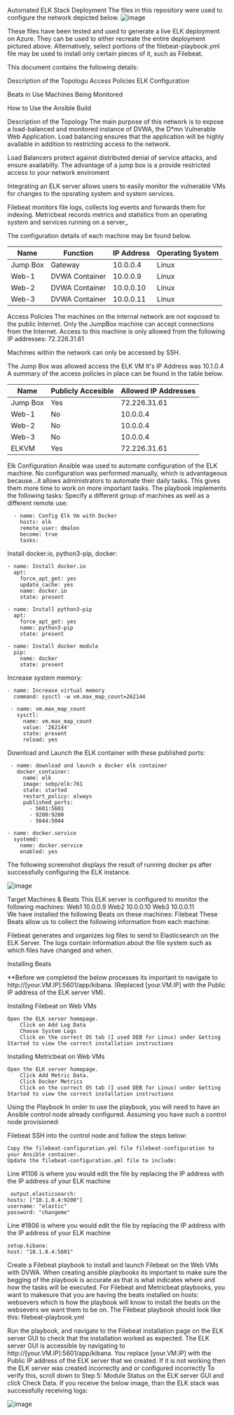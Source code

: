 Automated ELK Stack Deployment
The files in this repository were used to configure the network depicted below.
![image](https://user-images.githubusercontent.com/78760503/118496655-53d8f380-b6f2-11eb-88f4-75dc5c648e2c.png)

These files have been tested and used to generate a live ELK deployment on Azure. They can be used to either recreate the entire deployment pictured above. Alternatively, select portions of the filebeat-playbook.yml file may be used to install only certain pieces of it, such as Filebeat.


This document contains the following details:

Description of the Topologu
Access Policies
ELK Configuration

Beats in Use
Machines Being Monitored


How to Use the Ansible Build


Description of the Topology
The main purpose of this network is to expose a load-balanced and monitored instance of DVWA, the D*mn Vulnerable Web Application.
Load balancing ensures that the application will be highly available in addition to restricting access to the network.

Load Balancers protect against distributed denial of service attacks, and ensure availabilty. The advantage of a jump box is a provide restricted access to your network enviroment

Integrating an ELK server allows users to easily monitor the vulnerable VMs for changes to the opsrating system and system services.

Filebeat monitors file logs, collects log events and forwards them for indexing.
Metricbeat records metrics and statistics from an operating system and services running on a server_

The configuration details of each machine may be found below.

| Name     | Function       | IP Address | Operating System |
|----------|----------------|------------|------------------|
| Jump Box | Gateway        | 10.0.0.4   | Linux            |
| Web-1    | DVWA Container | 10.0.0.9   | Linux            |
| Web-2    | DVWA Container | 10.0.0.10  | Linux            |
| Web-3    | DVWA Container | 10.0.0.11  | Linux            |





Access Policies
The machines on the internal network are not exposed to the public Internet.
Only the JumpBox machine can accept connections from the Internet. Access to this machine is only allowed from the following IP addresses:
72.226.31.61

Machines within the network can only be accessed by SSH.


The Jump Box was allowed access the ELK VM It's IP Address was 10.1.0.4 A summary of the access policies in place can be found in the table below.

| Name     | Publicly Accesible | Allowed IP Addresses |
|----------|--------------------|----------------------|
| Jump Box | Yes                | 72.226.31.61         |
| Web-1    | No                 | 10.0.0.4             |
| Web-2    | No                 | 10.0.0.4             |
| Web-3    | No                 | 10.0.0.4             |
| ELKVM    | Yes                | 72.226.31.61         |













Elk Configuration
Ansible was used to automate configuration of the ELK machine. No configuration was performed manually, which is advantageous because...it allows administrators to automate  their daily tasks. This gives them more time to work on more important tasks.
The playbook implements the following tasks: 
Specify a different group of machines as well as a different remote use:

      - name: Config Elk Vm with Docker
        hosts: elk
        remote_user: dmalon
        become: true
        tasks:
Install docker.io, python3-pip, docker:
    
    - name: Install docker.io
      apt:
        force_apt_get: yes
        update_cache: yes
        name: docker.io
        state: present

    - name: Install python3-pip
      apt:
        force_apt_get: yes
        name: python3-pip
        state: present

    - name: Install docker module
      pip:
        name: docker
        state: present
Increase system memory:
     
    - name: Increase virtual memory
      command: sysctl -w vm.max_map_count=262144

     - name: vm.max_map_count
       sysctl:
         name: vm.max_map_count
         value: '262144'
         state: present
         reload: yes

Download and Launch the ELK container with these published ports:
     
     - name: download and launch a docker elk container
       docker_container:
         name: elk
         image: sebp/elk:761
         state: started
         restart_policy: always
         published_ports:
           - 5601:5601
           - 9200:9200
           - 5044:5044

    - name: docker.service
      systemd:
        name: docker.service
        enabled: yes


The following screenshot displays the result of running docker ps after successfully configuring the ELK instance.

![image](https://user-images.githubusercontent.com/78760503/118497425-0f9a2300-b6f3-11eb-9ba9-5f8bd59299d2.png)



Target Machines & Beats
This ELK server is configured to monitor the following machines: 
   Web1 10.0.0.9 
   Web2 10.0.0.10
   Web3 10.0.0.11  
We have installed the following Beats on these machines:
Filebeat
These Beats allow us to collect the following information from each machine:

Filebeat generates and organizes log files to send to Elasticsearch on the ELK Server. The logs contain information about the file system such as which files have changed and when.



Installing Beats

**Before we completed the below processes its important to navigate to http://[your.VM.IP]:5601/app/kibana. (Replaced [your.VM.IP] with the Public IP address of the ELK server VM).

Installing Filebeat on Web VMs

    Open the ELK server homepage.
        Click on Add Log Data
        Choose System Logs
        Click on the correct OS tab (I used DEB for Linux) under Getting Started to view the correct installation instructions

Installing Metricbeat on Web VMs

    Open the ELK server homepage.
        Click Add Metric Data.
        Click Docker Metrics
        Click on the correct OS tab (I used DEB for Linux) under Getting Started to view the correct installation instructions


Using the Playbook
In order to use the playbook, you will need to have an Ansible control node already configured. Assuming you have such a control node provisioned:

Filebeat
SSH into the control node and follow the steps below:

    Copy the filebeat-configuration.yml file filebeat-configuration to your Ansible container.
    Update the filebeat-configuration.yml file to include:

Line #1106 is where you would edit the file by replacing the IP address with the IP address of your ELK machine

     output.elasticsearch:
    hosts: ["10.1.0.4:9200"]
    username: "elastic"
    password: "changeme"

Line #1806 is where you would edit the file by replacing the IP address with the IP address of your ELK machine

    setup.kibana:
    host: "10.1.0.4:5601"

  Create a Filebeat playbook to install and launch Filebeat on the Web VMs with DVWA.
  When creating ansible playbooks its important to make sure the begging of the playbook is accurate as that is what indicates where and how the tasks will be executed. For Filebeat and Metricbeat playbooks, you want to makesure that you are having the beats installed on hosts: websevers which is how the playbook will know to install the beats on the websevers we want them to be on.
        The Filebeat playbook should look like this: filebeat-playbook.yml

  Run the playbook, and navigate to the Filebeat installation page on the ELK server GUI to check that the installation worked as expected.
  The ELK server GUI is accessible by navigating to http://[your.VM.IP]:5601/app/kibana. You replace [your.VM.IP] with the Public IP address of the ELK server that we created. If it is not working then the ELK server was created incorrectly and or configured incorrectly
  To verify this, scroll down to Step 5: Module Status on the ELK server GUI and click Check Data. If you receive the below image, than the ELK stack was successfully receiving logs:

![image](https://user-images.githubusercontent.com/78760503/118509051-baafda00-b6fd-11eb-9ea3-ac4b82ab35fc.png)



